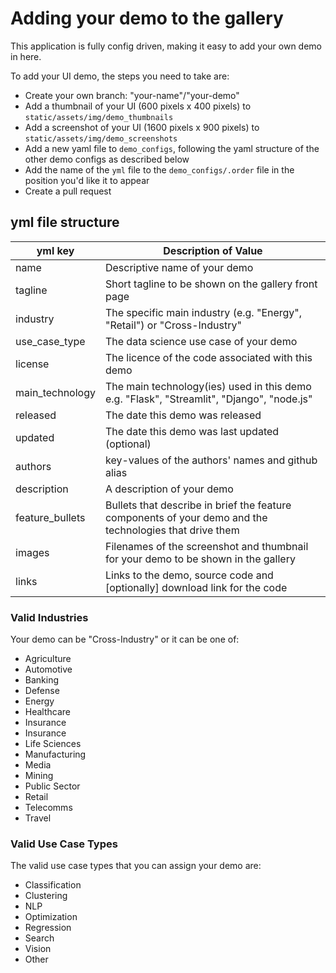 
# Adding your demo to the gallery

This application is fully config driven, making it easy to add your own demo in here.

To add your UI demo, the steps you need to take are:
- Create your own branch: "your-name"/"your-demo"
- Add a thumbnail of your UI (600 pixels x 400 pixels) to `static/assets/img/demo_thumbnails`
- Add a screenshot of your UI (1600 pixels x 900 pixels) to `static/assets/img/demo_screenshots`
- Add a new yaml file to `demo_configs`, following the yaml structure of the other demo configs as described below
- Add the name of the `yml` file to the `demo_configs/.order` file in the position you'd like it to appear
- Create a pull request

## yml file structure

| yml key         | Description of Value                                                                                    |
|-----------------|---------------------------------------------------------------------------------------------------------|
| name            | Descriptive name of your demo                                                                           |
| tagline         | Short tagline to be shown on the gallery front page                                                     |
| industry        | The specific main industry (e.g. "Energy", "Retail") or "Cross-Industry"                                |
| use_case_type   | The data science use case of your demo                                                                  |
| license         | The licence of the code associated with this demo                                                       |
| main_technology | The main technology(ies) used in this demo e.g. "Flask", "Streamlit", "Django", "node.js"               |
| released        | The date this demo was released                                                                         |
| updated         | The date this demo was last updated (optional)                                                          |
| authors         | key-values of the authors' names and github alias                                                       |
| description     | A description of your demo                                                                              |
| feature_bullets | Bullets that describe in brief the feature components of your demo and the technologies that drive them |
| images          | Filenames of the screenshot and thumbnail for your demo to be shown in the gallery                      |
| links           | Links to the demo, source code and [optionally] download link for the code                              |

### Valid Industries

Your demo can be "Cross-Industry" or it can be one of:
- Agriculture
- Automotive
- Banking
- Defense
- Energy
- Healthcare
- Insurance
- Insurance
- Life Sciences
- Manufacturing
- Media
- Mining
- Public Sector
- Retail
- Telecomms
- Travel

### Valid Use Case Types

The valid use case types that you can assign your demo are:
- Classification
- Clustering
- NLP
- Optimization
- Regression
- Search
- Vision
- Other
